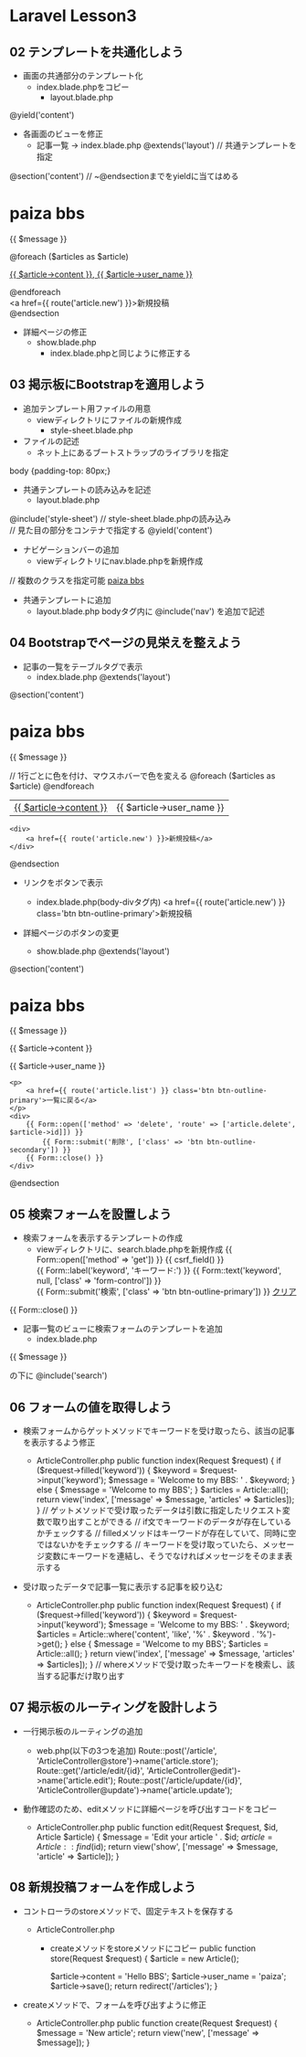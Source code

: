 # Laravel Lesson3
## 02 テンプレートを共通化しよう
- 画面の共通部分のテンプレート化
  - index.blade.phpをコピー
    - layout.blade.php
<body>
    @yield('content')
</body>

- 各画面のビューを修正
  - 記事一覧 -> index.blade.php
@extends('layout') // 共通テンプレートを指定

@section('content') // ~@endsectionまでをyieldに当てはめる
    <h1>paiza bbs</h1>
    <p>{{ $message }}</p>
    @foreach ($articles as $article)
        <p>
            <a href='{{ route("article.show", ["id" =>  $article->id]) }}'>
                {{ $article->content }},
                {{ $article->user_name }}
            </a>
        </p>
    @endforeach
    <div>
        <a href={{ route('article.new') }}>新規投稿</a>
    </div>
@endsection

- 詳細ページの修正
  - show.blade.php
    - index.blade.phpと同じように修正する

## 03 掲示板にBootstrapを適用しよう
- 追加テンプレート用ファイルの用意
  - viewディレクトリにファイルの新規作成
    - style-sheet.blade.php
- ファイルの記述
  - ネット上にあるブートストラップのライブラリを指定
<meta name='viewport' content='width=device-width, initial-scale=1, shrink-to-fit=no'>
<link rel='stylesheet' href='https://maxcdn.bootstrapcdn.com/bootstrap/4.0.0/css/bootstrap.min.css'&gt;
<style>body {padding-top: 80px;}</style>

- 共通テンプレートの読み込みを記述
  - layout.blade.php
<!DOCTYPE html>
<html>
    <head>
        <meta charset='utf-8'>
        <title>paiza bbs</title>
        @include('style-sheet') // style-sheet.blade.phpの読み込み
    </head>
    <body>
        <div class='container'> // 見た目の部分をコンテナで指定する
            @yield('content')
        </div>
    </body>
</html>

- ナビゲーションバーの追加
  - viewディレクトリにnav.blade.phpを新規作成
<nav class='navbar navbar-expand-md navbar-dark bg-dark fixed-top'> // 複数のクラスを指定可能
    <a class='navbar-brand' href={{ route('article.list') }}>paiza bbs</a>
</nav>

- 共通テンプレートに追加
  - layout.blade.php
bodyタグ内に @include('nav') を追加で記述

## 04 Bootstrapでページの見栄えを整えよう
- 記事の一覧をテーブルタグで表示
  - index.blade.php
@extends('layout')

@section('content')
    <h1>paiza bbs</h1>
    <p>{{ $message }}</p>
    <table class='table table-striped table-hover'> // 1行ごとに色を付け、マウスホバーで色を変える
         @foreach ($articles as $article)
            <tr>
                <td>
                    <a href='{{ route("article.show", ["id" =>  $article->id]) }}'>
                    {{ $article->content }}
                    </a>
                </td>
                <td>
                    {{ $article->user_name }}
                </td>
            </tr>
        @endforeach
    </table>

    <div>
        <a href={{ route('article.new') }}>新規投稿</a>
    </div>
@endsection

- リンクをボタンで表示
  - index.blade.php(body-divタグ内)
<a href={{ route('article.new') }} class='btn btn-outline-primary'>新規投稿</a>

- 詳細ページのボタンの変更
  - show.blade.php
@extends('layout')

@section('content')
    <h1>paiza bbs</h1>
    <p>{{ $message }}</p>
    <p>{{ $article->content }}</p>
    <p>{{ $article->user_name }}</p>

    <p>
        <a href={{ route('article.list') }} class='btn btn-outline-primary'>一覧に戻る</a>
    </p>
    <div>
        {{ Form::open(['method' => 'delete', 'route' => ['article.delete', $article->id]]) }}
            {{ Form::submit('削除', ['class' => 'btn btn-outline-secondary']) }}
        {{ Form::close() }}
    </div>
@endsection

## 05 検索フォームを設置しよう
- 検索フォームを表示するテンプレートの作成
  - viewディレクトリに、search.blade.phpを新規作成
{{ Form::open(['method' => 'get']) }}
    {{ csrf_field() }}
    <div>
        {{ Form::label('keyword', 'キーワード:') }}
        {{ Form::text('keyword', null, ['class' => 'form-control']) }}
    </div>
    <div class='form-group'>
        {{ Form::submit('検索', ['class' => 'btn btn-outline-primary']) }}
        <a href={{ route('article.list') }}>クリア</a>
    </div>
{{ Form::close() }}

- 記事一覧のビューに検索フォームのテンプレートを追加
  - index.blade.php
<p>{{ $message }}</p> の下に
@include('search')

## 06 フォームの値を取得しよう
- 検索フォームからゲットメソッドでキーワードを受け取ったら、該当の記事を表示するよう修正
  - ArticleController.php
public function index(Request $request)
    {
        if ($request->filled('keyword')) {
            $keyword = $request->input('keyword');
            $message = 'Welcome to my BBS: ' . $keyword;
        } else {
            $message = 'Welcome to my BBS';
        }
        $articles = Article::all();
        return view('index', ['message' => $message, 'articles' => $articles]);
    }
// ゲットメソッドで受け取ったデータは引数に指定したリクエスト変数で取り出すことができる
// if文でキーワードのデータが存在しているかチェックする
// filledメソッドはキーワードが存在していて、同時に空ではないかをチェックする
// キーワードを受け取っていたら、メッセージ変数にキーワードを連結し、そうでなければメッセージをそのまま表示する

- 受け取ったデータで記事一覧に表示する記事を絞り込む
  - ArticleController.php
public function index(Request $request)
    {
        if ($request->filled('keyword')) {
            $keyword = $request->input('keyword');
            $message = 'Welcome to my BBS: ' . $keyword;
            $articles = Article::where('content', 'like', '%' . $keyword . '%')->get();
        } else {
            $message = 'Welcome to my BBS';
            $articles = Article::all();
        }
        return view('index', ['message' => $message, 'articles' => $articles]);
    }
// whereメソッドで受け取ったキーワードを検索し、該当する記事だけ取り出す

## 07 掲示板のルーティングを設計しよう
- 一行掲示板のルーティングの追加
  - web.php(以下の3つを追加)
Route::post('/article', 'ArticleController@store')->name('article.store');
Route::get('/article/edit/{id}', 'ArticleController@edit')->name('article.edit');
Route::post('/article/update/{id}', 'ArticleController@update')->name('article.update');

- 動作確認のため、editメソッドに詳細ページを呼び出すコードをコピー
  - ArticleController.php
public function edit(Request $request, $id, Article $article)
    {
        $message = 'Edit your article ' . $id;
        $article = Article::find($id);
        return view('show', ['message' => $message, 'article' => $article]);
    }

## 08 新規投稿フォームを作成しよう
- コントローラのstoreメソッドで、固定テキストを保存する
  - ArticleController.php
    - createメソッドをstoreメソッドにコピー
public function store(Request $request)
    {
        $article = new Article();

        $article->content = 'Hello BBS';
        $article->user_name = 'paiza';
        $article->save();
        return redirect('/articles');
    }

- createメソッドで、フォームを呼び出すように修正
  - ArticleController.php
public function create(Request $request)
    {
        $message = 'New article';
        return view('new', ['message' => $message]);
    }
